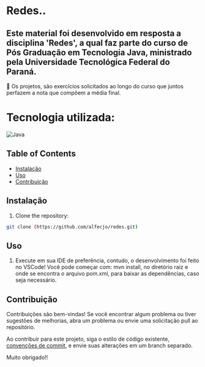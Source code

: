 # Redes..

## Este material foi desenvolvido em resposta a disciplina 'Redes', a qual faz parte do curso de Pós Graduação em Tecnologia Java, ministrado pela Universidade Tecnológica Federal do Paraná.
🎉 Os projetos, são exercícios solicitados ao longo do curso que juntos perfazem a nota que compõem a média final.

# Tecnologia utilizada:

![Java](https://img.shields.io/badge/java-%23ED8B00.svg?style=for-the-badge&logo=openjdk&logoColor=white)

## Table of Contents

- [Instalação](#Instalação)
- [Uso](#Uso)
- [Contribuição](#Contribuição)

## Instalação

1. Clone the repository:

```bash
git clone (https://github.com/alfecjo/redes.git)
```
## Uso

1. Execute em sua IDE de preferência, contudo, o desenvolvimento foi feito no VSCode! Você pode começar com: mvn install, no diretório raiz e onde se encontra o
   arquivo pom.xml, para baixar as dependências, caso seja necessário.

## Contribuição

Contribuições são bem-vindas! Se você encontrar algum problema ou tiver sugestões de melhorias, abra um problema ou envie uma solicitação pull ao repositório.

Ao contribuir para este projeto, siga o estilo de código existente, [convenções de commit](https://www.conventionalcommits.org/en/v1.0.0/), e envie suas alterações em um branch separado.

Muito obrigado!!




